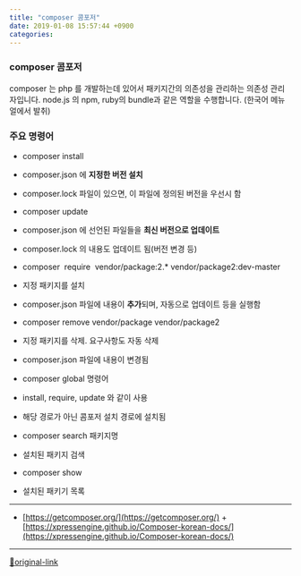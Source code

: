 ```yaml
---
title: "composer 콤포저"
date: 2019-01-08 15:57:44 +0900
categories: 
---
```

  

### composer 콤포저

composer 는 php 를 개발하는데 있어서 패키지간의 의존성을 관리하는 의존성 관리자입니다. node.js 의 npm, ruby의 bundle과 같은 역할을 수행합니다. (한국어 메뉴얼에서 발취)  
### 주요 명령어

- composer install
- composer.json 에 **지정한 버전 설치**
- composer.lock 파일이 있으면, 이 파일에 정의된 버전을 우선시 함

- composer update
- composer.json 에 선언된 파일들을 **최신 버전으로 업데이트**
- composer.lock 의 내용도 업데이트 됨(버전 변경 등)

- composer  require  vendor/package:2.* vendor/package2:dev-master
- 지정 패키지를 설치
- composer.json 파일에 내용이 **추가**되며, 자동으로 업데이트 등을 실행함

- composer remove vendor/package vendor/package2
- 지정 패키지를 삭제. 요구사항도 자동 삭제
- composer.json 파일에 내용이 변경됨

- composer global 명령어
- install, require, update 와 같이 사용
- 해당 경로가 아닌 콤포저 설치 경로에 설치됨

- composer search 패키지명
- 설치된 패키지 검색

- composer show
- 설치된 패키기 목록






***
+ [https://getcomposer.org/](https://getcomposer.org/)  + [https://xpressengine.github.io/Composer-korean-docs/](https://xpressengine.github.io/Composer-korean-docs/)


***
[🔗original-link](http://www.mins01.com/mh/tech/read/1238)